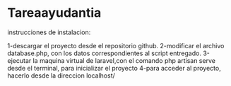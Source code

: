 Tareaayudantia
==============
instrucciones de instalacion:

1-descargar el proyecto desde el repositorio github.
2-modificar el archivo database.php, con los datos correspondientes al script entregado.
3-ejecutar la maquina virtual de laravel,con el comando php artisan serve desde el terminal, para inicializar el proyecto
4-para acceder al proyecto, hacerlo desde la direccion localhost/
